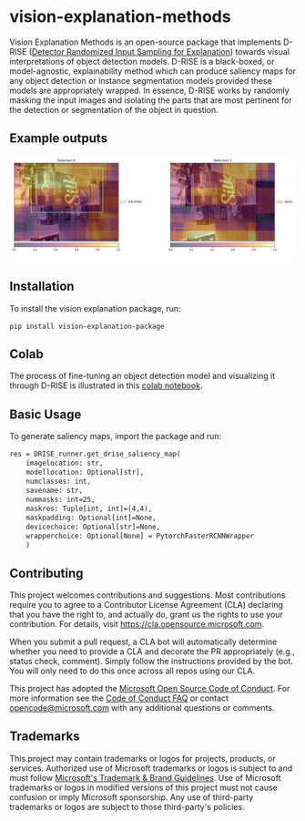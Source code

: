 # vision-explanation-methods 

Vision Explanation Methods is an open-source package that implements D-RISE ([Detector Randomized Input Sampling for Explanation](https://arxiv.org/abs/2006.03204)) towards visual interpretations of object detection models.
D-RISE is a black-boxed, or model-agnostic, explainability method which can produce saliency maps for any object detection or instance segmentation models provided these models are appropriately wrapped. In essence, D-RISE works by randomly masking the input images and isolating the parts that are most pertinent for the detection or segmentation of the object in question.  

## Example outputs

![example output](python/vision_explanation_methods/images/outputmaps.jpg)

## Installation

To install the vision explanation package, run:
```
pip install vision-explanation-package
```

## Colab

The process of fine-tuning an object detection model and visualizing it through D-RISE is illustrated in this [colab notebook](https://colab.research.google.com/drive/1RRJytXf-yBlD_KSOQ0k3TpHItgs56I5q?usp=sharing).

## Basic Usage

To generate saliency maps, import the package and run:
```
res = DRISE_runner.get_drise_saliency_map(
    imagelocation: str,
    modellocation: Optional[str],
    numclasses: int,
    savename: str,
    nummasks: int=25,
    maskres: Tuple[int, int]=(4,4),
    maskpadding: Optional[int]=None,
    devicechoice: Optional[str]=None,
    wrapperchoice: Optional[None] = PytorchFasterRCNNWrapper
    )
```

## Contributing

This project welcomes contributions and suggestions.  Most contributions require you to agree to a
Contributor License Agreement (CLA) declaring that you have the right to, and actually do, grant us
the rights to use your contribution. For details, visit https://cla.opensource.microsoft.com.

When you submit a pull request, a CLA bot will automatically determine whether you need to provide
a CLA and decorate the PR appropriately (e.g., status check, comment). Simply follow the instructions
provided by the bot. You will only need to do this once across all repos using our CLA.

This project has adopted the [Microsoft Open Source Code of Conduct](https://opensource.microsoft.com/codeofconduct/).
For more information see the [Code of Conduct FAQ](https://opensource.microsoft.com/codeofconduct/faq/) or
contact [opencode@microsoft.com](mailto:opencode@microsoft.com) with any additional questions or comments.

## Trademarks

This project may contain trademarks or logos for projects, products, or services. Authorized use of Microsoft 
trademarks or logos is subject to and must follow 
[Microsoft's Trademark & Brand Guidelines](https://www.microsoft.com/en-us/legal/intellectualproperty/trademarks/usage/general).
Use of Microsoft trademarks or logos in modified versions of this project must not cause confusion or imply Microsoft sponsorship.
Any use of third-party trademarks or logos are subject to those third-party's policies.
